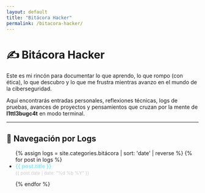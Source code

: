 ```yaml
---
layout: default
title: "Bitácora Hacker"
permalink: /bitacora-hacker/
---
```


# ✍️ Bitácora Hacker

Este es mi rincón para documentar lo que aprendo, lo que rompo (con ética), lo que descubro y lo que me frustra mientras avanzo en el mundo de la ciberseguridad.

Aquí encontrarás entradas personales, reflexiones técnicas, logs de pruebas, avances de proyectos y pensamientos que cruzan por la mente de **l1ttl3bugc4t** en modo terminal.

---
## 🧭 Navegación por Logs</h2>

<ul>
  {% assign logs = site.categories.bitácora | sort: 'date' | reverse %}
  {% for post in logs %}
    <li style="margin-bottom: 0.8rem;">
      <a href="{{ post.url | relative_url }}" style="font-weight: bold; text-decoration: none; color: #8be9fd;">
        {{ post.title }}
      </a><br>
      <small style="color: #ccc;">{{ post.date | date: "%d %b %Y" }}</small>
    </li>
  {% endfor %}
</ul>
